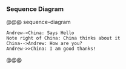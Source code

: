 ### Sequence Diagram

<!--- #sequence --->
@@@ sequence-diagram
```raw
Andrew->China: Says Hello
Note right of China: China thinks about it
China-->Andrew: How are you?
Andrew->>China: I am good thanks!
```
@@@
<!--- #sequence --->

